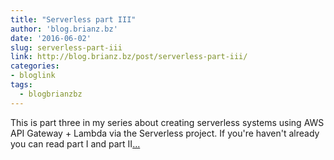 ```yaml
---
title: "Serverless part III"
author: 'blog.brianz.bz'
date: '2016-06-02'
slug: serverless-part-iii
link: http://blog.brianz.bz/post/serverless-part-iii/
categories:
- bloglink
tags:
  - blogbrianzbz
---
```


This is part three in my series about creating serverless systems using AWS API Gateway + Lambda via the Serverless project. If you're haven't already you can read part I and part II[... <i class="fas fa-external-link-alt"></i>](http://blog.brianz.bz/post/serverless-part-iii/)

